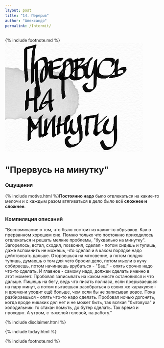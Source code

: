 ```yaml
---
layout: post
title: "14. Перерыв"
author: "Александр"
permalink: /Intermit/
---
```

{% include footnote.md %}
!["прервусь на минутку"](/_img/14.jpg)
# "Прервусь на минутку"

### Ощущения
{% include motive.html %}**Постоянно надо** было отвлекаться на какие-то мелочи и с каждым разом втягиваться в дело было всё **сложнее и сложнее**.

### Компиляция описаний
"Воспоминание о том, что было состоит из каких-то обрывков. Как о прерванном хорошем сне. Помню только что постоянно приходилось отвлекаться и решать мелкие проблемы, "буквально на минутку". Загорелось, встал, сходил, позвонил, сделал - потом сидишь и тупишь, даже вспомнить не можешь, что сделал и в каком порядке надо действовать дальше. Оторвешься на мгновение, а потом полдня тупишь, думаешь о том для чего бросил дело, потом мысли в кучу собираешь, потом начинаешь врубаться - "Бац!" - опять срочно надо что-то сделать. И главное - самому надо, должен сделать именно в этот момент. Пробовал записывать на каком месте остановился и что дальше. Пишешь на бегу, ведь что писать полчаса, если прерываешься на пару минут, а потом пытаешься разобраться в своих же каракулях - и времени уходит ещё больше, чем если бы не записывал вовсе. Пока разбираешься - опять что-то надо сделать. Пробовал ночью догонять, когда вроде никаких дел нет и не может быть, так всякая "бытовуха" и холодильник: то стакан помыть, до бутер сделать. Так время и проходит. А утром, с тяжелой головой, на работу." 

{% include disclaimer.html %}

{% include today.html %}

{% include footnote.md %}
